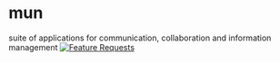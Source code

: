 # mun
suite of applications for communication, collaboration and information management
[![Feature Requests](http://feathub.com/dearjulian/mun?format=svg)](http://feathub.com/dearjulian/mun)
